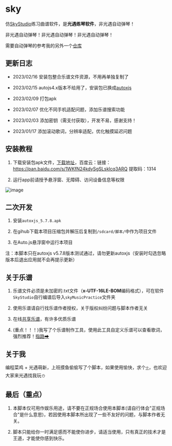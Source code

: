 # sky

仿[SkyStudio](https://play.google.com/store/apps/details?id=com.Maple.SkyStudio)练习曲谱软件，是**光遇练琴软件**，非光遇自动弹琴！

非光遇自动弹琴！非光遇自动弹琴！非光遇自动弹琴！

需要自动弹琴的参考我的另外一个[仓库](https://github.com/Liang2uv/sky)

## 更新日志

- 2023/02/16 安装包整合乐谱文件资源，不用再单独复制了

- 2023/02/15 autojs4.x版本不给用了，安装包已换成[autoxjs](https://github.com/kkevsekk1/AutoX/releases)

- 2023/02/09 打包apk

- 2023/02/07 优化不同手机适配问题，添加乐谱搜索功能

- 2023/02/03 添加密钥（需支付获取），开发不易，感谢支持！

- 2023/01/17 添加滚动歌词，分辨率适配，优化触摸延迟问题

## 安装教程

1. 下载安装包apk文件，[下载地址](https://github.com/Liang2uv/sky_practice/releases)，百度云：链接：https://pan.baidu.com/s/1WKfN24kdySgSLsklcq3ARQ 提取码：1314

2. 运行app前请授予悬浮窗、无障碍、访问设备信息等权限

![image](https://img.rongcui666.com/2023/02/03/NPURkACPoJeZV.gif)

## 二次开发

1. 安装`autoxjs_5.7.8.apk`

2. 在gihub下载本项目压缩包并解压后复制到`/sdcard/脚本/`中作为项目文件

3. 在Auto.js悬浮窗中运行本项目

注：本脚本只在autoxjs v5.7.8版本测试通过，请勿更新autoxjs（安装时勾选忽略版本后退出应用就不会再提示更新）

## 关于乐谱

1. 乐谱文件必须是未加密的.txt文件（**x-UTF-16LE-BOM**编码格式），可在软件`SkyStudio`自行编谱后导入`skyMusicPractice`文件夹

2. 使用乐谱请自行找乐谱作者授权，关于版权纠纷问题与脚本作者无关

3. 在线[共享乐谱](https://github.com/StageGuard/SkyAutoPlayerScript/tree/master/shared_sheets)，有许多优质乐谱

4. (重点！！！)我写了个乐谱制作工具，使用此工具自定义乐谱可以查看歌词，强烈推荐！[指路➡](https://liang2uv.github.io/skySheetTransform)

## 关于我

编程菜鸡 + 光遇萌新，上班摸鱼偷偷写了个脚本，如果使用愉快，求个[⭐](https://github.com/Liang2uv/sky)，也欢迎大家来光遇找我玩⛄

## 最后（重点）

1. 本脚本仅可用作娱乐用途，请不要在正规场合使用本脚本(请自行体会\"正规场合\"是什么意思)，若因使用本脚本所出现了一些不友好的问题，与脚本作者无关。

2. 脚本只能给你一时满足感而不能使你进步，请适当使用，只有真正的技术才是王道，才能使你感到快乐。
